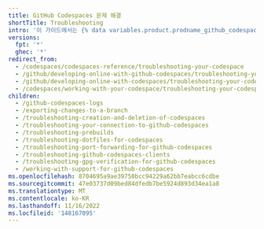 ```yaml
---
title: GitHub Codespaces 문제 해결
shortTitle: Troubleshooting
intro: '이 가이드에서는 {% data variables.product.prodname_github_codespaces %} 문제 해결에 대한 정보를 제공합니다.'
versions:
  fpt: '*'
  ghec: '*'
redirect_from:
  - /codespaces/codespaces-reference/troubleshooting-your-codespace
  - /github/developing-online-with-github-codespaces/troubleshooting-your-codespace
  - /github/developing-online-with-codespaces/troubleshooting-your-codespace
  - /codespaces/working-with-your-codespace/troubleshooting-your-codespace
children:
  - /github-codespaces-logs
  - /exporting-changes-to-a-branch
  - /troubleshooting-creation-and-deletion-of-codespaces
  - /troubleshooting-your-connection-to-github-codespaces
  - /troubleshooting-prebuilds
  - /troubleshooting-dotfiles-for-codespaces
  - /troubleshooting-port-forwarding-for-github-codespaces
  - /troubleshooting-github-codespaces-clients
  - /troubleshooting-gpg-verification-for-github-codespaces
  - /working-with-support-for-github-codespaces
ms.openlocfilehash: 8704695a9ae39750bcc94229a62bb7eabcc6cdbe
ms.sourcegitcommit: 47e03737d09bed84dfedb7be5924d893d34ea1a8
ms.translationtype: MT
ms.contentlocale: ko-KR
ms.lasthandoff: 11/16/2022
ms.locfileid: '148167095'
---
```


